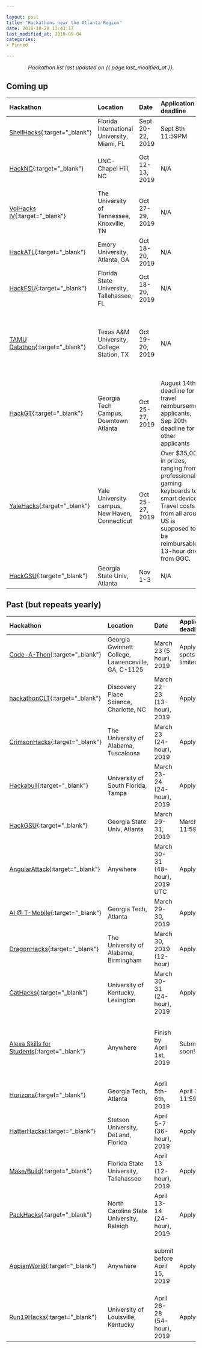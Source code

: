 ```yaml
---

layout: post
title: "Hackathons near the Atlanta Region"
date: 2018-10-28 13:43:17
last_modified_at: 2019-09-04
categories:
- Pinned

---
```


<center>
<em>Hackathon list last updated on {{ page.last_modified_at }}.</em>
</center>

## Coming up

|Hackathon|	Location|	Date	| Application deadline | Notes
|:--------| :---    | :---      | :---                 | :---
|[ShellHacks](https://hacknc.com/){:target="_blank"}|Florida International University, Miami, FL|Sept 20-22, 2019|Sept 8th 11:59PM |Registration starts now
|[HackNC](https://hacknc.com/){:target="_blank"}|UNC-Chapel Hill, NC|Oct 12-13, 2019|N/A |Registration starts now, Travel reimbursements available
|[VolHacks IV](https://volhacks.org/){:target="_blank"}|The University of Tennessee, Knoxville, TN|	Oct 27-29, 2019|N/A|Only 4 hours away! Travel reimbursements available. Registration starts now
|[HackATL](https://www.hackatl.org/){:target="_blank"}|Emory University, Atlanta, GA|	Oct 18-20, 2019|N/A|Business hackathon. Registration starts now
|[HackFSU](https://hackfsu.com/){:target="_blank"}|Florida State University, Tallahassee, FL|	Oct 18-20, 2019|N/A| About 5 hours from ATL, Registration starts now
|[TAMU Datathon](https://tamudatathon.com/){:target="_blank"}|Texas A&M University, College Station, TX|	Oct 19-20, 2019|N/A|24 hour data science hackathon. Tracks available for beginners and competitors. Registration starts now
|[HackGT](https://2019.hack.gt/){:target="_blank"}|	Georgia Tech Campus, Downtown Atlanta|	Oct 25-27, 2019|	August 14th deadline for travel reimbursement applicants, Sep 20th deadline for all other applicants
|[YaleHacks](https://www.yhack.org/){:target="_blank"}| Yale University campus, New Haven, Connecticut |	Oct 25-27, 2019|	Over $35,000 in prizes, ranging from professional gaming keyboards to smart devices. Travel costs from all around US is supposed to be reimbursable.  13-hour drive from GGC.
|[HackGSU](http://hackgsu.com/){:target="_blank"}|Georgia State Univ, Atlanta|Nov 1-3|N/A|Pre-registration starts now





## Past (but repeats yearly)

|Hackathon|	Location|	Date	| Application deadline | Notes
|:--------| :---    | :---      | :---                 | :---
|[Code-A-Thon](https://docs.google.com/forms/d/1U79MwZJ2kMg4vRTbqtWb3_orr7l01lbIS-xwd0ocIyo/viewform?edit_requested=true){:target="_blank"}|Georgia Gwinnett College, Lawrenceville, GA, C-1125|March 23 (5 hour), 2019|Apply soon, spots are limited|Only GGC Students are accepted
|[hackathonCLT](http://hackathonclt.org/){:target="_blank"}|Discovery Place Science, Charlotte, NC|March 22-23 (13-hour), 2019|Apply soon|Accepts anyone 18 and above. 3.5 hours away from ATL
|[CrimsonHacks](https://www.crimsonhacks.com/){:target="_blank"}|The University of Alabama, Tuscaloosa|March 23 (24-hour), 2019|Apply soon|3.5 hours away from ATL
|[Hackabull](https://hackabull.io/#home){:target="_blank"}|University of South Florida, Tampa|March 23-24 (24-hour), 2019|Apply soon|~7 hours away
|[HackGSU](http://hackgsu.com/){:target="_blank"}|Georgia State Univ, Atlanta|March 29-31, 2019|March 25 11:59pm|Must go! 500+ participant event, don't apply late!
|[AngularAttack](https://www.angularattack.com/){:target="_blank"}|Anywhere|March 30-31 (48-hour), 2019 UTC|Apply Soon|Virtual hackathon. Anyone can particpate! 
|[AI @ T-Mobile](https://c2c-tmobile.weareasterisk.com/){:target="_blank"}|Georgia Tech, Atlanta|March 29-30, 2019|Apply soon|~21 hour hackathon
|[DragonHacks](https://www.eventbrite.com/e/dragon-hacks-spring-2019-tickets-57749373932){:target="_blank"}|The University of Alabama, Birmingham|March 30, 2019 (12-hour)|Apply soon|~3 hours from ATL
|[CatHacks](http://cathacks.cs.uky.edu/){:target="_blank"}|University of Kentucky, Lexington|March 30-31 (24-hour), 2019|Apply soon|Accepts high-schoolers. Travel reimbursements available. 6 hours from ATL
|[Alexa Skills for Students](https://awseducate.devpost.com/){:target="_blank"}|Anywhere|Finish by April 1st, 2019|Submit soon!|Virtual hackathon, organized by AWS Educate of Amazon. Need to submit a video showing product.
|[Horizons](https://horizons.hack.gt/){:target="_blank"}|Georgia Tech, Atlanta|April 5th-6th, 2019|April 3rd, 11:59pm|Make-a-thon that incorporates art + tech
|[HatterHacks](http://greatercentralfloridatechfaire.com/){:target="_blank"}|Stetson University, DeLand, Florida|April 5-7 (36-hour), 2019|Apply soon|Travel reimbursements. ~7 hours from ATL
|[Make/Build](https://makebuild.dev/){:target="_blank"}|Florida State University, Tallahassee|April 13 (12-hour), 2019|Apply soon|~5 hours from ATL
|[PackHacks](http://ncsupackhacks.org/){:target="_blank"}|North Carolina State University, Raleigh|April 13-14 (24-hour), 2019|Apply soon|~6 hours from ATL
|[AppianWorld](https://appian.devpost.com/){:target="_blank"}|Anywhere|submit before April 15, 2019|Apply soon|Virtual hackathon, winners get travel and ticket to [AppianWorld event in San Diego](https://appianworld.com/)
|[Run19Hacks](http://www.run19hacks.com/){:target="_blank"}|University of Louisville, Kentucky|April 26-28 (54-hour), 2019|Apply soon|Costs money to attend and only for students. ~7 hours from ATL

